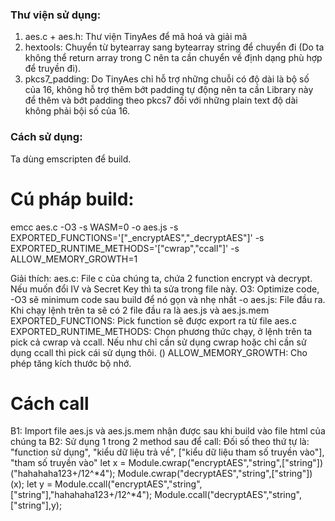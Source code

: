### Thư viện sử dụng:
1. aes.c + aes.h: Thư viện TinyAes để mã hoá và giải mã
2. hextools: Chuyển từ bytearray sang bytearray string để chuyển đi (Do ta không thể return array trong C nên ta cần chuyển về định dạng phù hợp để truyền đi).
3. pkcs7_padding: Do TinyAes chỉ hỗ trợ những chuỗi có độ dài là bộ số của 16, không hỗ trợ thêm bớt padding tự động nên ta cần Library này để thêm và bớt padding theo pkcs7 đối với những plain text độ dài không phải bội số của 16.

### Cách sử dụng:
Ta dùng emscripten để build.

# Cú pháp build:
emcc aes.c -O3 -s WASM=0 -o aes.js -s EXPORTED_FUNCTIONS='["_encryptAES","_decryptAES"]' -s EXPORTED_RUNTIME_METHODS='["cwrap","ccall"]' -s ALLOW_MEMORY_GROWTH=1

Giải thích:
aes.c: File c của chúng ta, chứa 2 function encrypt và decrypt. Nếu muốn đổi IV và Secret Key thì ta sửa trong file này.
O3: Optimize code, -O3 sẽ minimum code sau build để nó gọn và nhẹ nhất
-o aes.js: File đầu ra. Khi chạy lệnh trên ta sẽ có 2 file đầu ra là aes.js và aes.js.mem
EXPORTED_FUNCTIONS: Pick function sẽ được export ra từ file aes.c
EXPORTED_RUNTIME_METHODS: Chọn phương thức chạy, ở lệnh trên ta pick cả cwrap và ccall. Nếu như chỉ cần sử dụng cwrap hoặc chỉ cần sử dụng ccall thì pick cái sử dụng thôi. ()
ALLOW_MEMORY_GROWTH: Cho phép tăng kích thước bộ nhớ.

# Cách call
B1: Import file aes.js và aes.js.mem nhận được sau khi build vào file html của chúng ta
B2: Sử dụng 1 trong 2 method sau để call: 
Đối số theo thứ tự là: "function sử dụng", "kiểu dữ liệu trả về", ["kiểu dữ liệu tham số truyền vào"], "tham số truyền vào"
let x = Module.cwrap("encryptAES","string",["string"])("hahahaha123+/12^*4");
Module.cwrap("decryptAES","string",["string"])(x);
let y = Module.ccall("encryptAES","string",["string"],"hahahaha123+/12^*4");
Module.ccall("decryptAES","string",["string"],y);
